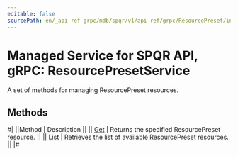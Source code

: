 ```yaml
---
editable: false
sourcePath: en/_api-ref-grpc/mdb/spqr/v1/api-ref/grpc/ResourcePreset/index.md
---
```


# Managed Service for SPQR API, gRPC: ResourcePresetService

A set of methods for managing ResourcePreset resources.

## Methods

#|
||Method | Description ||
|| [Get](get.md) | Returns the specified ResourcePreset resource. ||
|| [List](list.md) | Retrieves the list of available ResourcePreset resources. ||
|#